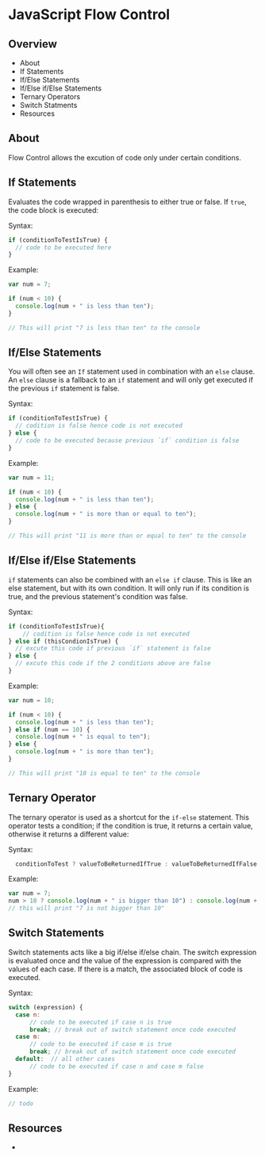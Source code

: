# JavaScript Flow Control

## Overview

* About
* If Statements
* If/Else Statements
* If/Else if/Else Statements
* Ternary Operators
* Switch Statments
* Resources

## About

Flow Control allows the excution of code only under certain conditions.

## If Statements

Evaluates the code wrapped in parenthesis to either true or false. If `true`, the code block is executed: 

Syntax:

```javascript
if (conditionToTestIsTrue) {
  // code to be executed here
}
```

Example:

```javascript
var num = 7;

if (num < 10) {
  console.log(num + " is less than ten");
}

// This will print "7 is less than ten" to the console
```

## If/Else Statements

You will often see an `If` statement used in combination with an  `else` clause. An `else` clause is a fallback to an `if` statement and will only get executed if the previous `if` statement is false.
    
Syntax:

```javascript
if (conditionToTestIsTrue) {
  // codition is false hence code is not executed
} else {
  // code to be executed because previous `if` condition is false
}
```

Example:

```javascript
var num = 11;

if (num < 10) {
  console.log(num + " is less than ten");
} else {
  console.log(num + " is more than or equal to ten");
}

// This will print "11 is more than or equal to ten" to the console
```

## If/Else if/Else Statements

`if` statements can also be combined with an `else if` clause. This is like an else statement, but with its own condition. It will only run if its condition is true, and the previous statement's condition was false.

Syntax:

```javascript
if (conditionToTestIsTrue){
    // codition is false hence code is not executed
} else if (thisCondionIsTrue) {
  // excute this code if previous `if` statement is false
} else {
  // excute this code if the 2 conditions above are false
}
```

Example:

```javascript
var num = 10;

if (num < 10) {
  console.log(num + " is less than ten");
} else if (num == 10) {
  console.log(num + " is equal to ten");
} else {
  console.log(num + " is more than ten");
}

// This will print "10 is equal to ten" to the console
```

## Ternary Operator

The ternary operator is used as a shortcut for the `if-else` statement. This operator tests a condition; if the condition is true, it returns a certain value, otherwise it returns a different value:

Syntax:

```javascript
  conditionToTest ? valueToBeReturnedIfTrue : valueToBeReturnedIfFalse
```

Example:

```javascript
var num = 7;
num > 10 ? console.log(num + " is bigger than 10") : console.log(num + " is not bigger than 10");
// this will print "7 is not bigger than 10"
```

## Switch Statements

Switch statements acts like a big if/else if/else chain. The switch expression is evaluated once and the value of the expression is compared with the values of each case. If there is a match, the associated block of code is executed.

Syntax:

```javascript
switch (expression) {
  case n:
      // code to be executed if case n is true
      break; // break out of switch statement once code executed
  case m:
      // code to be executed if case m is true
      break; // break out of switch statement once code executed
  default:  // all other cases
      // code to be executed if case n and case m false
}
```
  
Example:

```javascript
// todo
```

## Resources

* []()
